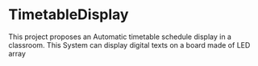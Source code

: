 # TimetableDisplay
This project proposes an Automatic timetable schedule display in a classroom. This System  can display digital texts on a board made of LED array
